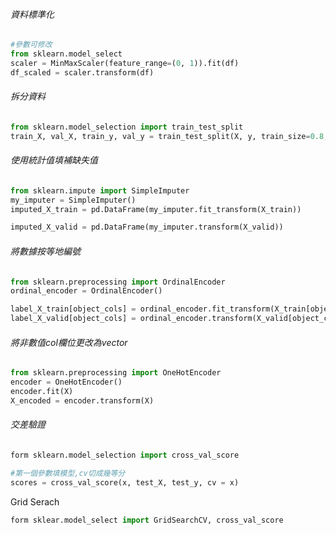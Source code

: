 ###### 資料標準化
```Python
#參數可修改
from sklearn.model_select
scaler = MinMaxScaler(feature_range=(0, 1)).fit(df) 
df_scaled = scaler.transform(df)
```

###### 拆分資料
```Python
from sklearn.model_selection import train_test_split
train_X, val_X, train_y, val_y = train_test_split(X, y, train_size=0.8, test_size=0.2, random_state = 0)
```

###### 使用統計值填補缺失值
```Python
from sklearn.impute import SimpleImputer
my_imputer = SimpleImputer()
imputed_X_train = pd.DataFrame(my_imputer.fit_transform(X_train))

imputed_X_valid = pd.DataFrame(my_imputer.transform(X_valid))
```

###### 將數據按等地編號
```Python
from sklearn.preprocessing import OrdinalEncoder
ordinal_encoder = OrdinalEncoder()

label_X_train[object_cols] = ordinal_encoder.fit_transform(X_train[object_cols])
label_X_valid[object_cols] = ordinal_encoder.transform(X_valid[object_cols])
```

###### 將非數值col欄位更改為vector
```Python
from sklearn.preprocessing import OneHotEncoder 
encoder = OneHotEncoder() 
encoder.fit(X) 
X_encoded = encoder.transform(X)
```

###### 交差驗證
```Python
form sklearn.model_selection import cross_val_score

#第一個參數填模型,cv切成幾等分
scores = cross_val_score(x, test_X, test_y, cv = x)
```

Grid Serach
```Python
form sklear.model_select import GridSearchCV, cross_val_score
```